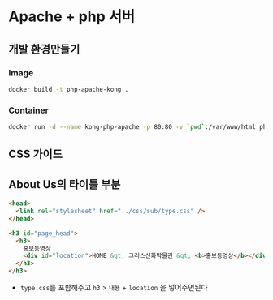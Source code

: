# Apache + php 서버

## 개발 환경만들기

### Image

```bash
docker build -t php-apache-kong .
```

### Container

```bash
docker run -d --name kong-php-apache -p 80:80 -v `pwd`:/var/www/html php-apache-kong
```

## CSS 가이드

## About Us의 타이틀 부분

```html
<head>
  <link rel="stylesheet" href="../css/sub/type.css" />
</head>

<h3 id="page_head">
  <h3>
    홍보동영상
    <div id="location">HOME &gt; 그리스신화박물관 &gt; <b>홍보동영상</b></div>
  </h3>
</h3>
```

- `type.css`를 포함해주고 `h3` > `내용` + `location` 을 넣어주면된다
